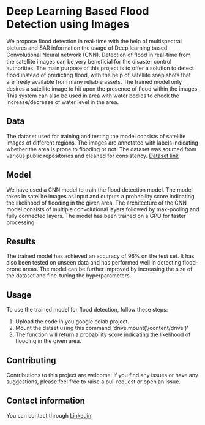 # Deep Learning Based Flood Detection using Images

We propose flood detection in real-time with the help of multispectral pictures and SAR information the usage of Deep learning based Convolutional Neural network (CNN). Detection of ﬂood in real-time from the satellite images can be very beneficial for the disaster control authorities. The main purpose of this project is to offer a solution to detect ﬂood instead of predicting ﬂood, with the help of satellite snap shots that are freely available from many reliable assets. The trained model only desires a satellite image to hit upon the presence of ﬂood within the images. This system can also be used in area with water bodies to check the increase/decrease of water level in the area.

## Data

The dataset used for training and testing the model consists of satellite images of different regions. The images are annotated with labels indicating whether the area is prone to flooding or not. The dataset was sourced from various public repositories and cleaned for consistency.
[Dataset link](https://www.kaggle.com/datasets/saurabhshahane/roadway-flooding-image-dataset)

## Model

We have used a CNN model to train the flood detection model. The model takes in satellite images as input and outputs a probability score indicating the likelihood of flooding in the given area. The architecture of the CNN model consists of multiple convolutional layers followed by max-pooling and fully connected layers. The model has been trained on a GPU for faster processing.

## Results

The trained model has achieved an accuracy of 96% on the test set. It has also been tested on unseen data and has performed well in detecting flood-prone areas. The model can be further improved by increasing the size of the dataset and fine-tuning the hyperparameters.

## Usage

To use the trained model for flood detection, follow these steps:

1. Upload the code in you google colab project.
2. Mount the datset using this command 'drive.mount('/content/drive')'
3. The function will return a probability score indicating the likelihood of flooding in the given area.

## Contributing

Contributions to this project are welcome. If you find any issues or have any suggestions, please feel free to raise a pull request or open an issue.

## Contact information

You can contact through [Linkedin](https://www.linkedin.com/in/akansh-verma-205166213/).
